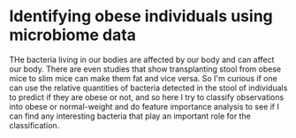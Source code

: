 # Identifying obese individuals using microbiome data

THe bacteria living in our bodies are affected by our body and can affect our body. There are even studies that show transplanting stool from obese mice to slim mice can make them fat and vice versa. So I'm curious if one can use the relative quantities of bacteria detected in the stool of individuals to predict if they are obese or not, and so here I try to classify observations into obese or normal-weight and do feature importance analysis to see if I can find any interesting bacteria that play an important role for the classification.
